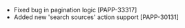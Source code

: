 * Fixed bug in pagination logic [PAPP-33317]
* Added new 'search sources' action support [PAPP-30131]